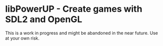 
# libPowerUP - Create games with SDL2 and OpenGL

This is a work in progress and might be abandoned in the near future.
Use at your own risk.


